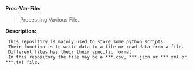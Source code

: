  **Proc-Var-File:**  
 > Processing Vavious File. 
 
 
 **Description:**
 
     This repository is mainly used to store some python scripts.
     Their function is to write data to a file or read data from a file.
     Different files has their their specific format. 
     In this repository the file may be a ***.csv, ***.json or ***.xml or ***.txt file.
     
